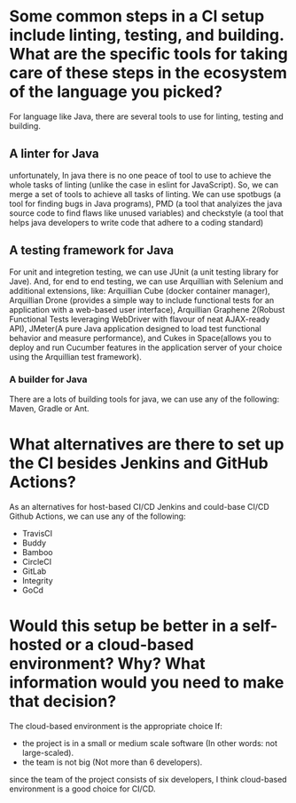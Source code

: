 # Some common steps in a CI setup include linting, testing, and building. What are the specific tools for taking care of these steps in the ecosystem of the language you picked?

For language like Java, there are several tools to use for linting, testing and building. 

## A linter for Java

unfortunately, In java there is no one peace of tool to use to achieve the whole tasks of linting (unlike the case in eslint for JavaScript). So, we can merge a set of tools to achieve all tasks of linting. We can use spotbugs (a tool for finding bugs in Java programs), PMD (a tool that analyizes the java source code to find flaws like unused variables) and checkstyle (a tool that helps java developers to write code that adhere to a coding standard) 

## A testing framework for Java

For unit and integretion testing, we can use JUnit (a unit testing library for Jave). And, for end to end testing, we can use Arquillian with Selenium and additional extensions, like: Arquillian Cube (docker container manager), Arquillian Drone (provides a simple way to include functional tests for an application with a web-based user interface), Arquillian Graphene 2(Robust Functional Tests leveraging WebDriver with flavour of neat AJAX-ready API), JMeter(A pure Java application designed to load test functional behavior and measure performance), and Cukes in Space(allows you to deploy and run Cucumber features in the application server of your choice using the Arquillian test framework).

### A builder for Java

There are a lots of building tools for java, we can use any of the following: Maven, Gradle or Ant.


# What alternatives are there to set up the CI besides Jenkins and GitHub Actions?

As an alternatives for host-based CI/CD Jenkins and could-base CI/CD Github Actions, we can use any of the following:
- TravisCI
- Buddy
- Bamboo
- CircleCI
- GitLab
- Integrity
- GoCd

# Would this setup be better in a self-hosted or a cloud-based environment? Why? What information would you need to make that decision?

The cloud-based environment is the appropriate choice If:
- the project is in a small or medium scale software (In other words: not large-scaled).
- the team is not big (Not more than 6 developers).

since the team of the project consists of six developers, I think cloud-based environment is a good choice for CI/CD.




